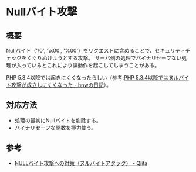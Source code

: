 # Nullバイト攻撃

## 概要

Nullバイト（'\0', '\x00', '%00'）をリクエストに含めることで、セキュリティチェックをくぐりぬけようとする攻撃。
サーバ側の処理でバイナリセーフない処理が入っているとこれにより誤動作を起こしてしまうことがある。

PHP 5.3.4以降では起きにくくなったらしい（参考:[PHP 5.3.4以降ではヌルバイト攻撃が成立しにくくなった - hnwの日記](https://hnw.hatenablog.com/entry/20121028)）。

## 対応方法

* 処理の最初にNullバイトを削除する。
* バイナリセーフな関数を極力使う。

## 参考

* [NULLバイト攻撃への対策（ヌルバイトアタック） - Qiita](https://qiita.com/tabo_purify/items/d7a67709f54865df891e)
